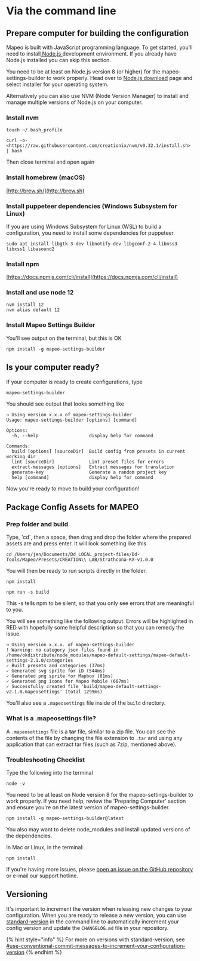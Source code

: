 # Via the command line

## Prepare computer for building the configuration

Mapeo is built with JavaScript programming language. To get started, you'll need to install[ Node.js ](https://nodejs.org)development environment. If you already have Node.js installed you can skip this section.

You need to be at least on Node.js version 8 (or higher) for the mapeo-settings-builder to work properly. Head over to [Node.js download](https://nodejs.org/en/download/) page and select installer for your operating system.

Alternatively you can also use NVM (Node Version Manager) to install and manage multiple versions of Node.js on your computer.

### Install nvm

```
touch ~/.bash_profile
```

```
curl -o- <https://raw.githubusercontent.com/creationix/nvm/v0.32.1/install.sh> | bash
```

Then close terminal and open again

### Install homebrew (macOS)

[http://brew.sh/](http://brew.sh)

### **Install puppeteer dependencies (Windows Subsystem for Linux)**

If you are using Windows Subsystem for Linux (WSL) to build a configuration, you need to install some dependencies for puppeteer.

```
sudo apt install libgtk-3-dev libnotify-dev libgconf-2-4 libnss3 libxss1 libasound2
```

### Install npm

[https://docs.npmjs.com/cli/install](https://docs.npmjs.com/cli/install)

### Install and use node 12

```
nvm install 12
nvm alias default 12
```

### Install Mapeo Settings Builder

You'll see output on the terminal, but this is OK

```
npm install -g mapeo-settings-builder
```

## Is your computer ready?

If your computer is ready to create configurations, type

```
mapeo-settings-builder
```

You should see output that looks something like

```
→ Using version x.x.x of mapeo-settings-builder
Usage: mapeo-settings-builder [options] [command]

Options:
  -h, --help                   display help for command

Commands:
  build [options] [sourceDir]  Build config from presets in current working dir
  lint [sourceDir]             Lint preset files for errors
  extract-messages [options]   Extract messages for translation
  generate-key                 Generate a random project key
  help [command]               display help for command
```

Now you're ready to move to build your configuration!

## Package Config Assets for MAPEO

### Prep folder and build

Type, 'cd\`, then a space, then drag and drop the folder where the prepared assets are and press enter. It will look something like this

```
cd /Users/jen/Documents/Dd_LOCAL_project-files/Dd-Tools/Mapeo/Presets/CREATION\\ LAB/Strathcona-KX-v1.0.0
```

You will then be ready to run scripts directly in the folder.

```
npm install
```

```
npm run -s build
```

This -s tells npm to be silent, so that you only see errors that are meaningful to you.

You will see something like the following output. Errors will be highlighted in RED with hopefully some helpful description so that you can remedy the issue.

```
→ Using version x.x.x. of mapeo-settings-builder
! Warning: no category json files found in /home/okdistribute/node_modules/mapeo-default-settings/mapeo-default-settings-2.1.0/categories
✓ Built presets and categories (37ms)
✓ Generated svg sprite for iD (544ms)
✓ Generated png sprite for Mapbox (81ms)
✓ Generated png icons for Mapeo Mobile (607ms)
✓ Successfully created file 'build/mapeo-default-settings-v2.1.0.mapeosettings' (total 1299ms)
```

You'll also see a `.mapeosettings` file inside of the `build` directory.

### What is a .mapeosettings file?

A `.mapeosettings` file is a **tar** file, similar to a zip file. You can see the contents of the file by changing the file extension to `.tar` and using any application that can extract tar files (such as 7zip, mentioned above).

### Troubleshooting Checklist

Type the following into the terminal

```
node -v
```

You need to be at least on Node version 8 for the mapeo-settings-builder to work properly. If you need help, review the 'Preparing Computer' section and ensure you're on the latest version of mapeo-settings-builder.

```
npm install -g mapeo-settings-builder@latest
```

You also may want to delete node\_modules and install updated versions of the dependencies.

In Mac or Linux, in the terminal:

```
npm install
```

If you're having more issues, please [open an issue on the GitHub repository](https://github.com/digidem/mapeo-default-settings/issues/new) or e-mail our support hotline.

## Versioning

It's important to increment the version when releasing new changes to your configuration. When you are ready to release a new version, you can use [standard-version](https://github.com/conventional-changelog/standard-version) in the command line to automatically increment your config version and update the `CHANGELOG.md` file in your repository.

{% hint style="info" %}
For more on versions with standard-version, see [#use-conventional-commit-messages-to-increment-your-configuration-version](using-github-actions.md#use-conventional-commit-messages-to-increment-your-configuration-version "mention")
{% endhint %}
